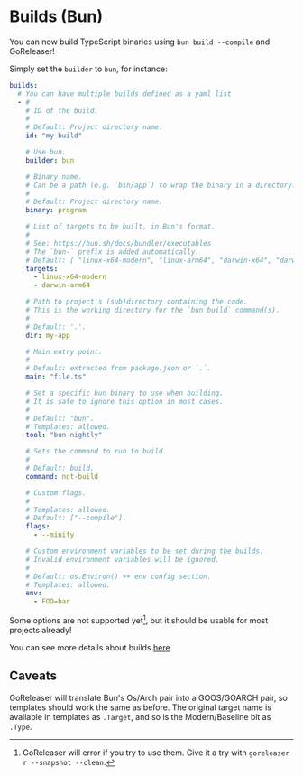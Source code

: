 # Builds (Bun)

<!-- md:version v2.6-unreleased -->

<!-- md:alpha -->

You can now build TypeScript binaries using `bun build --compile` and GoReleaser!

Simply set the `builder` to `bun`, for instance:

```yaml title=".goreleaser.yaml"
builds:
  # You can have multiple builds defined as a yaml list
  - #
    # ID of the build.
    #
    # Default: Project directory name.
    id: "my-build"

    # Use bun.
    builder: bun

    # Binary name.
    # Can be a path (e.g. `bin/app`) to wrap the binary in a directory.
    #
    # Default: Project directory name.
    binary: program

    # List of targets to be built, in Bun's format.
    #
    # See: https://bun.sh/docs/bundler/executables
    # The `bun-` prefix is added automatically.
    # Default: [ "linux-x64-modern", "linux-arm64", "darwin-x64", "darwin-arm64", "windows-x64-modern" ]
    targets:
      - linux-x64-modern
      - darwin-arm64

    # Path to project's (sub)directory containing the code.
    # This is the working directory for the `bun build` command(s).
    #
    # Default: '.'.
    dir: my-app

    # Main entry point.
    #
    # Default: extracted from package.json or `.`.
    main: "file.ts"

    # Set a specific bun binary to use when building.
    # It is safe to ignore this option in most cases.
    #
    # Default: "bun".
    # Templates: allowed.
    tool: "bun-nightly"

    # Sets the command to run to build.
    #
    # Default: build.
    command: not-build

    # Custom flags.
    #
    # Templates: allowed.
    # Default: ["--compile"].
    flags:
      - --minify

    # Custom environment variables to be set during the builds.
    # Invalid environment variables will be ignored.
    #
    # Default: os.Environ() ++ env config section.
    # Templates: allowed.
    env:
      - FOO=bar
```

Some options are not supported yet[^fail], but it should be usable for
most projects already!

You can see more details about builds [here](./builds.md).

## Caveats

GoReleaser will translate Bun's Os/Arch pair into a GOOS/GOARCH pair, so
templates should work the same as before.
The original target name is available in templates as `.Target`, and so is the
Modern/Baseline bit as `.Type`.

[^fail]:
    GoReleaser will error if you try to use them. Give it a try with
    `goreleaser r --snapshot --clean`.
